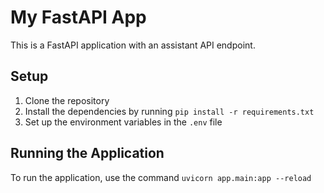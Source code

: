# My FastAPI App

This is a FastAPI application with an assistant API endpoint.

## Setup

1. Clone the repository
2. Install the dependencies by running `pip install -r requirements.txt`
3. Set up the environment variables in the `.env` file

## Running the Application

To run the application, use the command `uvicorn app.main:app --reload`
